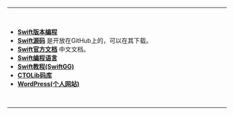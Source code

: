 

<br/>

***
<br/>

- [**Swift版本编程**](http://www.swift51.com/swift.html)
- [**Swift源码**](https://github.com/apple) 是开放在GitHub上的，可以在其下载。
- [**Swift官方文档**](https://www.runoob.com/manual/gitbook/swift5/source/_book/chapter1/04_revision_history.html) 中文文档。
- [**Swift编程语言**](https://www.cnswift.org/the-basics)
- [**Swift教程(SwiftGG)**](https://swiftgg.gitbook.io/swift/swift-jiao-cheng)
- [**CTOLib码库**](https://www.ctolib.com/docs-Swift-learning-c-index.html)
- [**WordPress(个人网站)**](https://wordpress.com/home/harleysdevelop.wordpress.com)





<br/>

***
<br/>

